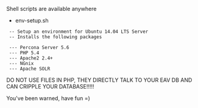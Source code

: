 Shell scripts are available anywhere

 - env-setup.sh

````
 -- Setup an environment for Ubuntu 14.04 LTS Server
 -- Installs the following packages

 --- Percona Server 5.6
 --- PHP 5.4
 --- Apache2 2.4+ 
 --- NGnix
 --- Apache SOLR
````

DO NOT USE FILES IN PHP, THEY DIRECTLY TALK TO YOUR EAV DB AND CAN CRIPPLE YOUR DATABASE!!!!!

You've been warned, have fun =)